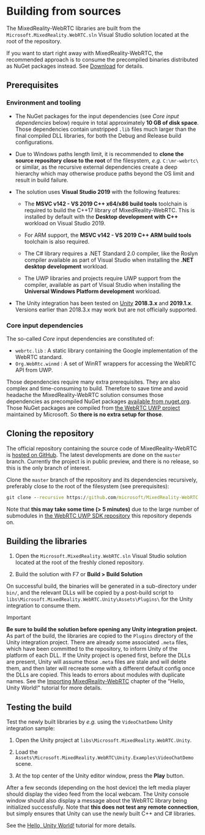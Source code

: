 # Building from sources

The MixedReality-WebRTC libraries are built from the `Microsoft.MixedReality.WebRTC.sln` Visual Studio solution located at the root of the repository.

If you want to start right away with MixedReality-WebRTC, the recommended approach is to consume the precompiled binaries distributed as NuGet packages instead. See [Download](download.md) for details.

## Prerequisites

### Environment and tooling

- The NuGet packages for the input dependencies (see _Core input dependencies_ below) require in total approximately **10 GB of disk space**. Those dependencies contain unstripped `.lib` files much larger than the final compiled DLL libraries, for both the Debug and Release build configurations.

- Due to Windows paths length limit, it is recommended to **clone the source repository close to the root** of the filesystem, _e.g._ `C:\mr-webrtc\` or similar, as the recursive external dependencies create a deep hierarchy which may otherwise produce paths beyond the OS limit and result in build failure.

- The solution uses **Visual Studio 2019** with the following features:

  - The **MSVC v142 - VS 2019 C++ x64/x86 build tools** toolchain is required to build the C++17 library of MixedReality-WebRTC. This is installed by default with the **Desktop development with C++** workload on Visual Studio 2019.

  - For ARM support, the **MSVC v142 - VS 2019 C++ ARM build tools** toolchain is also required.

  - The C# library requires a .NET Standard 2.0 compiler, like the Roslyn compiler available as part of Visual Studio when installing the **.NET desktop development** workload.

  - The UWP libraries and projects require UWP support from the compiler, available as part of Visual Studio when installing the **Universal Windows Platform development** workload.

- The Unity integration has been tested on [Unity](https://unity3d.com/get-unity/download) **2018.3.x** and **2019.1.x**. Versions earlier than 2018.3.x may work but are not officially supported.

### Core input dependencies

The so-called _Core_ input dependencies are constituted of:

- `webrtc.lib` : A static library containing the Google implementation of the WebRTC standard.
- `Org.WebRtc.winmd` : A set of WinRT wrappers for accessing the WebRTC API from UWP.

Those dependencies require many extra prerequisites. They are also complex and time-consuming to build. Therefore to save time and avoid headache the MixedReality-WebRTC solution consumes those dependencies as precompiled NuGet packages [available from nuget.org](https://www.nuget.org/packages?q=Microsoft.MixedReality.WebRTC.Native.Core). Those NuGet packages are compiled from [the WebRTC UWP project](https://github.com/webrtc-uwp/webrtc-uwp-sdk) maintained by Microsoft. So **there is no extra setup for those**.

## Cloning the repository

The official repository containing the source code of MixedReality-WebRTC is [hosted on GitHub](https://github.com/microsoft/MixedReality-WebRTC). The latest developments are done on the `master` branch. Currently the project is in public preview, and there is no release, so this is the only branch of interest.

Clone the `master` branch of the repository and its dependencies recursively, preferably close to the root of the filesystem (see prerequisites):

```cmd
git clone --recursive https://github.com/microsoft/MixedReality-WebRTC.git -b master C:\mr-webrtc
```

Note that **this may take some time (> 5 minutes)** due to the large number of submodules in [the WebRTC UWP SDK repository](https://github.com/webrtc-uwp/webrtc-uwp-sdk) this repository depends on.

## Building the libraries

1. Open the `Microsoft.MixedReality.WebRTC.sln` Visual Studio solution located at the root of the freshly cloned repository.

2. Build the solution with F7 or **Build > Build Solution**

On successful build, the binaries will be generated in a sub-directory under `bin/`, and the relevant DLLs will be copied by a post-build script to `libs\Microsoft.MixedReality.WebRTC.Unity\Assets\Plugins\` for the Unity integration to consume them.

> [!IMPORTANT]
> **Be sure to build the solution before opening any Unity integration project.** As part of the build, the libraries are copied to the `Plugins` directory of the Unity integration project. There are already some associated `.meta` files, which have been committed to the repository, to inform Unity of the platform of each DLL. If the Unity project is opened first, before the DLLs are present, Unity will assume those `.meta` files are stale and will delete them, and then later will recreate some with a different default config once the DLLs are copied. This leads to errors about modules with duplicate names. See the [Importing MixedReality-WebRTC](https://microsoft.github.io/MixedReality-WebRTC/manual/helloworld-unity-importwebrtc.md) chapter of the "Hello, Unity World!" tutorial for more details.

## Testing the build

Test the newly built libraries by _e.g._ using the `VideoChatDemo` Unity integration sample:

1. Open the Unity project at `libs\Microsoft.MixedReality.WebRTC.Unity`.

2. Load the `Assets\Microsoft.MixedReality.WebRTC\Unity.Examples\VideoChatDemo` scene.

3. At the top center of the Unity editor window, press the **Play** button.

After a few seconds (depending on the host device) the left media player should display the video feed from the local webcam. The Unity console window should also display a message about the WebRTC library being initialized successfully. Note that **this does not test any remote connection**, but simply ensures that Unity can use the newly built C++ and C# libraries.

See the [Hello, Unity World!](https://microsoft.github.io/MixedReality-WebRTC/manual/helloworld-unity.html) tutorial for more details.
